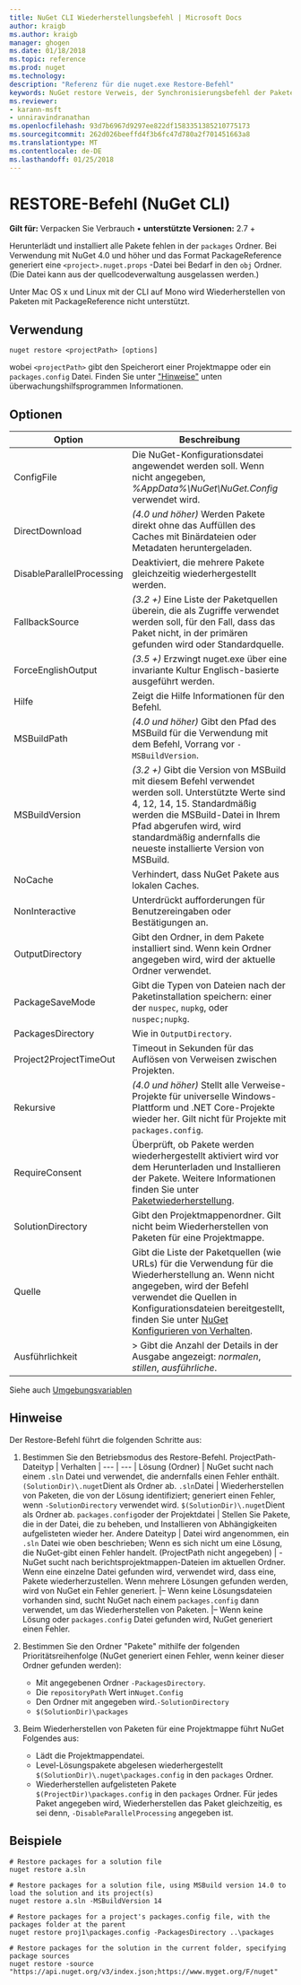 ```yaml
---
title: NuGet CLI Wiederherstellungsbefehl | Microsoft Docs
author: kraigb
ms.author: kraigb
manager: ghogen
ms.date: 01/18/2018
ms.topic: reference
ms.prod: nuget
ms.technology: 
description: "Referenz für die nuget.exe Restore-Befehl"
keywords: NuGet restore Verweis, der Synchronisierungsbefehl der Pakete
ms.reviewer:
- karann-msft
- unniravindranathan
ms.openlocfilehash: 93d7b6967d9297ee822df1583351385210775173
ms.sourcegitcommit: 262d026beeffd4f3b6fc47d780a2f701451663a8
ms.translationtype: MT
ms.contentlocale: de-DE
ms.lasthandoff: 01/25/2018
---
```

# <a name="restore-command-nuget-cli"></a>RESTORE-Befehl (NuGet CLI)

**Gilt für:** Verpacken Sie Verbrauch &bullet; **unterstützte Versionen:** 2.7 +

Herunterlädt und installiert alle Pakete fehlen in der `packages` Ordner. Bei Verwendung mit NuGet 4.0 und höher und das Format PackageReference generiert eine `<project>.nuget.props` -Datei bei Bedarf in den `obj` Ordner. (Die Datei kann aus der quellcodeverwaltung ausgelassen werden.)

Unter Mac OS x und Linux mit der CLI auf Mono wird Wiederherstellen von Paketen mit PackageReference nicht unterstützt.

## <a name="usage"></a>Verwendung

```cli
nuget restore <projectPath> [options]
```

wobei `<projectPath>` gibt den Speicherort einer Projektmappe oder ein `packages.config` Datei. Finden Sie unter ["Hinweise"](#remarks) unten überwachungshilfsprogrammen Informationen.

## <a name="options"></a>Optionen

| Option | Beschreibung |
| --- | --- |
| ConfigFile | Die NuGet-Konfigurationsdatei angewendet werden soll. Wenn nicht angegeben, *%AppData%\NuGet\NuGet.Config* verwendet wird. |
| DirectDownload | *(4.0 und höher)*  Werden Pakete direkt ohne das Auffüllen des Caches mit Binärdateien oder Metadaten heruntergeladen. |
| DisableParallelProcessing | Deaktiviert, die mehrere Pakete gleichzeitig wiederhergestellt werden. |
| FallbackSource | *(3.2 +)*  Eine Liste der Paketquellen überein, die als Zugriffe verwendet werden soll, für den Fall, dass das Paket nicht, in der primären gefunden wird oder Standardquelle. |
| ForceEnglishOutput | *(3.5 +)*  Erzwingt nuget.exe über eine invariante Kultur Englisch-basierte ausgeführt werden. |
| Hilfe | Zeigt die Hilfe Informationen für den Befehl. |
| MSBuildPath | *(4.0 und höher)*  Gibt den Pfad des MSBuild für die Verwendung mit dem Befehl, Vorrang vor `-MSBuildVersion`. |
| MSBuildVersion | *(3.2 +)*  Gibt die Version von MSBuild mit diesem Befehl verwendet werden soll. Unterstützte Werte sind 4, 12, 14, 15. Standardmäßig werden die MSBuild-Datei in Ihrem Pfad abgerufen wird, wird standardmäßig andernfalls die neueste installierte Version von MSBuild. |
| NoCache | Verhindert, dass NuGet Pakete aus lokalen Caches. |
| NonInteractive | Unterdrückt aufforderungen für Benutzereingaben oder Bestätigungen an. |
| OutputDirectory | Gibt den Ordner, in dem Pakete installiert sind. Wenn kein Ordner angegeben wird, wird der aktuelle Ordner verwendet. |
| PackageSaveMode | Gibt die Typen von Dateien nach der Paketinstallation speichern: einer der `nuspec`, `nupkg`, oder `nuspec;nupkg`. |
| PackagesDirectory | Wie in `OutputDirectory`. |
| Project2ProjectTimeOut | Timeout in Sekunden für das Auflösen von Verweisen zwischen Projekten. |
| Rekursive | *(4.0 und höher)*  Stellt alle Verweise-Projekte für universelle Windows-Plattform und .NET Core-Projekte wieder her. Gilt nicht für Projekte mit `packages.config`. |
| RequireConsent | Überprüft, ob Pakete werden wiederhergestellt aktiviert wird vor dem Herunterladen und Installieren der Pakete. Weitere Informationen finden Sie unter [Paketwiederherstellung](../consume-packages/package-restore.md). |
| SolutionDirectory | Gibt den Projektmappenordner. Gilt nicht beim Wiederherstellen von Paketen für eine Projektmappe. |
| Quelle | Gibt die Liste der Paketquellen (wie URLs) für die Verwendung für die Wiederherstellung an. Wenn nicht angegeben, wird der Befehl verwendet die Quellen in Konfigurationsdateien bereitgestellt, finden Sie unter [NuGet Konfigurieren von Verhalten](../Consume-Packages/Configuring-NuGet-Behavior.md). |
| Ausführlichkeit |> Gibt die Anzahl der Details in der Ausgabe angezeigt: *normalen*, *stillen*, *ausführliche*. |

Siehe auch [Umgebungsvariablen](cli-ref-environment-variables.md)

## <a name="remarks"></a>Hinweise

Der Restore-Befehl führt die folgenden Schritte aus:

1. Bestimmen Sie den Betriebsmodus des Restore-Befehl.
    ProjectPath-Dateityp | Verhalten
    | --- | --- |
    Lösung (Ordner) | NuGet sucht nach einem `.sln` Datei und verwendet, die andernfalls einen Fehler enthält. `(SolutionDir)\.nuget`Dient als Ordner ab.
    `.sln`Datei | Wiederherstellen von Paketen, die von der Lösung identifiziert; generiert einen Fehler, wenn `-SolutionDirectory` verwendet wird. `$(SolutionDir)\.nuget`Dient als Ordner ab.
    `packages.config`oder der Projektdatei | Stellen Sie Pakete, die in der Datei, die zu beheben, und Installieren von Abhängigkeiten aufgelisteten wieder her.
    Andere Dateityp | Datei wird angenommen, ein `.sln` Datei wie oben beschrieben; Wenn es sich nicht um eine Lösung, die NuGet-gibt einen Fehler handelt.
    (ProjectPath nicht angegeben) | -NuGet sucht nach berichtsprojektmappen-Dateien im aktuellen Ordner. Wenn eine einzelne Datei gefunden wird, verwendet wird, dass eine, Pakete wiederherzustellen. Wenn mehrere Lösungen gefunden werden, wird von NuGet ein Fehler generiert.
    |– Wenn keine Lösungsdateien vorhanden sind, sucht NuGet nach einem `packages.config` dann verwendet, um das Wiederherstellen von Paketen.
    |– Wenn keine Lösung oder `packages.config` Datei gefunden wird, NuGet generiert einen Fehler.

1. Bestimmen Sie den Ordner "Pakete" mithilfe der folgenden Prioritätsreihenfolge (NuGet generiert einen Fehler, wenn keiner dieser Ordner gefunden werden):

    - Mit angegebenen Ordner `-PackagesDirectory`.
    - Die `repositoryPath` Wert in`Nuget.Config`
    - Den Ordner mit angegeben wird.`-SolutionDirectory`
    - `$(SolutionDir)\packages`

1. Beim Wiederherstellen von Paketen für eine Projektmappe führt NuGet Folgendes aus:
    - Lädt die Projektmappendatei.
    - Level-Lösungspakete abgelesen wiederhergestellt `$(SolutionDir)\.nuget\packages.config` in den `packages` Ordner.
    - Wiederherstellen aufgelisteten Pakete `$(ProjectDir)\packages.config` in den `packages` Ordner. Für jedes Paket angegeben wird, Wiederherstellen das Paket gleichzeitig, es sei denn, `-DisableParallelProcessing` angegeben ist.

## <a name="examples"></a>Beispiele

```cli
# Restore packages for a solution file
nuget restore a.sln

# Restore packages for a solution file, using MSBuild version 14.0 to load the solution and its project(s)
nuget restore a.sln -MSBuildVersion 14

# Restore packages for a project's packages.config file, with the packages folder at the parent
nuget restore proj1\packages.config -PackagesDirectory ..\packages

# Restore packages for the solution in the current folder, specifying package sources
nuget restore -source "https://api.nuget.org/v3/index.json;https://www.myget.org/F/nuget"
```
